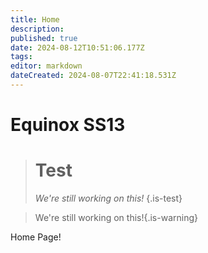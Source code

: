 ```yaml
---
title: Home
description: 
published: true
date: 2024-08-12T10:51:06.177Z
tags: 
editor: markdown
dateCreated: 2024-08-07T22:41:18.531Z
---
```


# Equinox SS13

> # Test
> *We're still working on this!*
> {.is-test}

> We're still working on this!{.is-warning}

Home Page!

